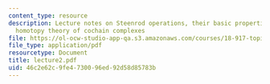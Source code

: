 ```yaml
---
content_type: resource
description: Lecture notes on Steenrod operations, their basic properties, and the
  homotopy theory of cochain complexes
file: https://ol-ocw-studio-app-qa.s3.amazonaws.com/courses/18-917-topics-in-algebraic-topology-the-sullivan-conjecture-fall-2007/46c2e62c9fe4730096ed92d58d85783b_lecture2.pdf
file_type: application/pdf
resourcetype: Document
title: lecture2.pdf
uid: 46c2e62c-9fe4-7300-96ed-92d58d85783b
---
```

